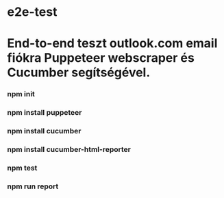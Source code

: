 # e2e-test
# End-to-end teszt outlook.com email fiókra Puppeteer webscraper és Cucumber segítségével.

### npm init
### npm install puppeteer
### npm install cucumber
### npm install cucumber-html-reporter​
### npm test
### npm run report
